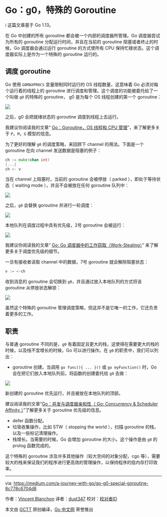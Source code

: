 # Go：g0，特殊的 Goroutine
ℹ️ 这篇文章基于 Go 1.13。

在 Go 中创建的所有 goroutine 都会被一个内部的调度器所管理。Go 调度器尝试为所有的 goroutine 分配运行时间，并且在当前的 goroutine 阻塞或者终止的时候，Go 调度器会通过运行 goroutine 的方式使所有 CPU 保持忙碌状态。这个调度器实际上是作为一个特殊的 goroutine 运行的。

## 调度 goroutine
Go 使用 `GOMAXPROCS` 变量限制同时运行的 OS 线程数量，这意味着 Go 必须对每个运行着的线程上的 goroutine 进行调度和管理。这个调度的功能被委托给了一个叫做 `g0` 的特殊的 goroutine， g0 是为每个 OS 线程创建的第一个 goroutine：

![](https://github.com/studygolang/gctt-images2/blob/master/20200104-Go-g0-Special-Goroutine/g0-created-for-each-OS-thread.png?raw=true)

之后，g0 会把就绪状态的 goroutine 调度到线程上去运行。

我建议你阅读我的文章“ [Go：Goroutine，OS 线程和 CPU 管理](https://medium.com/a-journey-with-go/go-goroutine-os-thread-and-cpu-management-2f5a5eaf518a)”，来了解更多关于 `P`，`M`，`G` 模型的信息。

为了更好的理解 `g0` 的调度策略，来回顾下 channel 的用法。下面是一个 goroutine 在向 channel 发送数据是阻塞的例子：

```go
ch := make(chan int)
[...]
ch <- v
```

当在 channel 上阻塞时，当前的 goroutine 会被停放（ parked ），即处于等待状态（ waiting mode ），并且不会被放在任何 goroutine 队列中：

![](https://github.com/studygolang/gctt-images2/blob/master/20200104-Go-g0-Special-Goroutine/blocking-goroutine-will-beparked.png?raw=true)

之后，`g0` 会替换 goroutine 并进行一轮调度：

![](https://github.com/studygolang/gctt-images2/blob/master/20200104-Go-g0-Special-Goroutine/g0-replaces-the-goroutine.png?raw=true)

本地队列在调度过程中具有优先级，2号 goroutine 会被运行：

![](https://github.com/studygolang/gctt-images2/blob/master/20200104-Go-g0-Special-Goroutine/local-queue-scheduling.png?raw=true)

我建议你阅读我的文章“ [Go: Go 调度器中的工作窃取（Work-Stealing）](https://medium.com/a-journey-with-go/go-work-stealing-in-go-scheduler-d439231be64d)” 来了解更多关于调度优先级的细节。

一旦有接收者读取 channel 中的数据，7号 goroutine 就会解除阻塞状态：

```go
v := <-ch
```

收到消息的 goroutine 会切换到 `g0`，并且通过放入本地队列的方式将该 goroutine 从停放状态解锁：

![](https://github.com/studygolang/gctt-images2/blob/master/20200104-Go-g0-Special-Goroutine/unlock-the-parked-goroutine.png?raw=true)

虽然这个特殊的 goroutine 管理调度策略，但这并不是它唯一的工作，它还负责着更多的工作。

## 职责
与普通 goroutine 不同的是，`g0` 有着固定且更大的栈，这使得在需要更大的栈的时候，以及栈不宜增长的时候，Go 可以进行操作。在 `g0` 的职责中，我们可以列出：

- goroutine 创建。当调用 `go func(){ ... }()` 或 `go myFunction()` 时，Go 会在把它们放入本地队列前，将函数的创建委托给 `g0` 去做：

![](https://github.com/studygolang/gctt-images2/blob/master/20200104-Go-g0-Special-Goroutine/goroutine-creation.png?raw=true)

新创建的 goroutine 优先运行，并且被放在本地队列的顶部。

建议阅读我的文章“[Go：并发与调度器亲和性（ Go: Concurrency & Scheduler Affinity ）](https://medium.com/a-journey-with-go/go-concurrency-scheduler-affinity-3b678f490488)”了解更多关于 goroutine 优先级的信息。

- defer 函数分配。
- 垃圾收集操作，比如 STW（ stopping the world ），扫描 goroutine 的栈，以及一些标记清理操作。
- 栈增长。当需要的时候，Go 会增加 goroutine 的大小。这个操作是由 `g0` 的 prolog 函数完成的。

这个特殊的 goroutine 涉及许多其他操作（较大空间的对象分配，cgo 等），需要较大的栈来保证我们的程序进行更高效的管理操作，以保持程序的低内存打印效率。

---
via: https://medium.com/a-journey-with-go/go-g0-special-goroutine-8c778c6704d8

作者：[Vincent Blanchon](https://medium.com/@blanchon.vincent)
译者：[dust347](https://github.com/dust347)
校对：[校对者ID](https://github.com/校对者ID)

本文由 [GCTT](https://github.com/studygolang/GCTT) 原创编译，[Go 中文网](https://studygolang.com/) 荣誉推出
